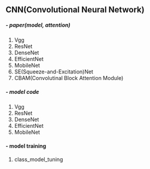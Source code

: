 ## CNN(Convolutional Neural Network)

##### - paper(model, attention)
1. Vgg
2. ResNet
3. DenseNet
4. EfficientNet
5. MobileNet
6. SE(Squeeze-and-Excitation)Net
7. CBAM(Convolutinal Block Attention Module)


##### - model code
1. Vgg
2. ResNet
3. DenseNet
4. EfficientNet
5. MobileNet

#### - model training
1. class_model_tuning
